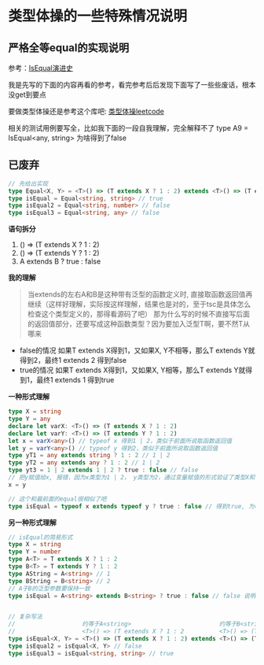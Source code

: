 # 类型体操的一些特殊情况说明

## 严格全等equal的实现说明

参考：[IsEqual演进史](https://juejin.cn/post/7001857261756743694)

我是先写的下面的内容再看的参考，看完参考后后发现下面写了一些些废话，根本没get到要点

要做类型体操还是参考这个库吧: [类型体操leetcode](https://github.com/type-challenges/type-challenges)

相关的测试用例要写全，比如我下面的一段自我理解，完全解释不了 type A9 = IsEqual<any, string> 为啥得到了false

## 已废弃


```ts
// 先给出实现
type Equal<X, Y> = <T>() => (T extends X ? 1 : 2) extends <T>() => (T extends Y ? 1 : 2) ? true : false
type isEqual = Equal<string, string> // true
type isEqual2 = Equal<string, number> // false
type isEqual3 = Equal<string, any> // false
```

**语句拆分**
1. <T>() => (T extends X ? 1 : 2)
2. <T>() => (T extends Y ? 1 : 2)
3. A extends B ? true : false

**我的理解**

> 当extends的左右A和B是这种带有泛型的函数定义时, 直接取函数返回值再继续（这样好理解，实际按这样理解，结果也是对的，至于tsc是具体怎么检查这个类型定义的，那得看源码了吧）
那为什么写的时候不直接写后面的返回值部分，还要写成这种函数类型？因为要加入泛型T啊，要不然T从哪来

- false的情况
  如果T extends X得到1，又如果X, Y不相等，那么T extends Y就得到2，最终1 extends 2 得到false
- true的情况
  如果T extends X得到1，又如果X, Y相等，那么T extends Y就得到1，最终1 extends 1 得到true

**一种形式理解**
```ts
type X = string
type Y = any
declare let varX: <T>() => (T extends X ? 1 : 2)
declare let varY: <T>() => (T extends Y ? 1 : 2)
let x = varX<any>() // typeof x 得到1 | 2，类似于前面所说取函数返回值
let y = varY<any>() // typeof y 得到2，类似于前面所说取函数返回值
type yT1 = any extends string ? 1 : 2 // 1 | 2
type yT2 = any extends any ? 1 : 2 // 1 | 2
type yt3 = 1 | 2 extends 1 | 2 ? true : false // false
// 把y赋值给x, 报错，因为x类型为1 | 2， y类型为2，通过变量赋值的形式验证了类型X和Y不相等
x = y

// 这个和最前面的equal很相似了吧
type isEqual = typeof x extends typeof y ? true : false // 得到true, 为啥string和any相等了？怎么解释
```

**另一种形式理解**
```ts
// isEqual的简易形式
type X = string
type Y = number
type A<T> = T extends X ? 1 : 2
type B<T> = T extends Y ? 1 : 2
type AString = A<string> // 1
type BString = B<string> // 2
// A于B的泛型参数要保持一致
type isEqual = A<string> extends B<string> ? true : false // false 说明 X不等于Y


// 复杂写法
//                   约等于A<string>                         约等于B<string>
//                   <T>() => (T extends X ? 1 : 2          <T>() => (T extends Y ? 1 : 2)
type isEqual<X, Y> = <T>() => (T extends X ? 1 : 2) extends <T>() => (T extends Y ? 1 : 2) ? true : false
type isEqual2 = isEqual<X, Y> // false
type isEqual3 = isEqual<string, string> // true
```
